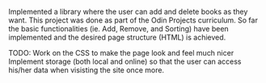 Implemented a library where the user can add and delete books as they want. This project was done as part of the Odin Projects curriculum.
So far the basic functionalities (ie. Add, Remove, and Sorting) have been implemented and the desired page structure (HTML) is achieved.

TODO:	Work on the CSS to make the page look and feel much nicer
	Implement storage (both local and online) so that the user can access his/her data when visisting the site once more.
	
